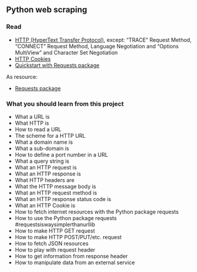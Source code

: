## Python web scraping

### Read
- [HTTP (HyperText Transfer Protocol)](https://intranet.hbtn.io/rltoken/WzsThJZEqt7z9kJAC4mkBw), except: “TRACE” Request Method, “CONNECT” Request Method, Language Negotiation and “Options MultiView” and Character Set Negotiation
- [HTTP Cookies](https://intranet.hbtn.io/rltoken/q5cXxEFMCDWxfMIEaFJcsg)
- [Quickstart with Requests package](https://intranet.hbtn.io/rltoken/Dwb1zG0wOf_6Hs88BLbQAw)

As resource:
- [Requests package](https://intranet.hbtn.io/rltoken/gXmgeOPNR1h7fEarqH82sQ)

### What you should learn from this project

- What a URL is
- What HTTP is
- How to read a URL
- The scheme for a HTTP URL
- What a domain name is
- What a sub-domain is
- How to define a port number in a URL
- What a query string is
- What an HTTP request is
- What an HTTP response is
- What HTTP headers are
- What the HTTP message body is
- What an HTTP request method is
- What an HTTP response status code is
- What an HTTP Cookie is
- How to fetch internet resources with the Python package requests
- How to use the Python package requests #requestsiswaysimplerthanurllib
- How to make HTTP GET request
- How to make HTTP POST/PUT/etc. request
- How to fetch JSON resources
- How to play with request header
- How to get information from response header
- How to manipulate data from an external service